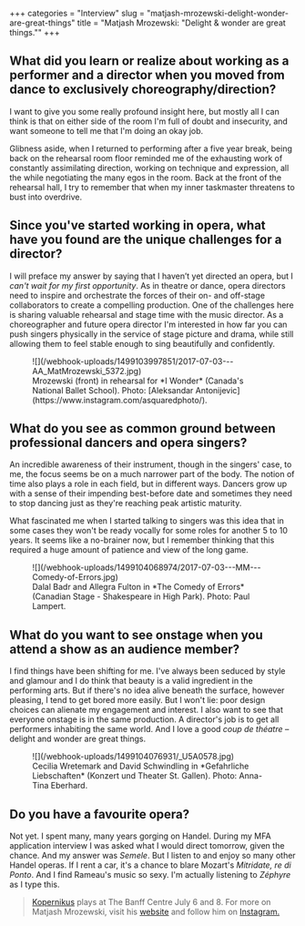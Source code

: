 +++
categories = "Interview"
slug = "matjash-mrozewski-delight-wonder-are-great-things"
title = "Matjash Mrozewski: &quot;Delight &amp; wonder are great things.&quot;"
+++

## What did you learn or realize about working as a performer and a director when you moved from dance to exclusively choreography/direction?

I want to give you some really profound insight here, but mostly all I can think is that on either side of the room I'm full of doubt and insecurity, and want someone to tell me that I'm doing an okay job. 

Glibness aside, when I returned to performing after a five year break, being back on the rehearsal room floor reminded me of the exhausting work of constantly assimilating direction, working on technique and expression, all the while negotiating the many egos in the room.  Back at the front of the rehearsal hall,  I try to remember that when my inner taskmaster threatens to bust into overdrive.
 
## Since you've started working in opera, what have you found are the unique challenges for a director?

I will preface my answer by saying that I haven’t yet directed an opera, but I *can't wait for my first opportunity*. As in theatre or dance, opera directors need to inspire and orchestrate the forces of their on- and off-stage collaborators to create a compelling production. One of the challenges here is sharing valuable rehearsal and stage time with the music director. As a choreographer and future opera director I'm interested in how far you can push singers physically in the service of stage picture and drama, while still allowing them to feel stable enough to sing beautifully and confidently.

<figure data-type="image">
![](/webhook-uploads/1499103997851/2017-07-03---AA_MatMrozewski_5372.jpg)
<figcaption>Mrozewski (front) in rehearsal for *I Wonder* (Canada's National Ballet School). Photo: [Aleksandar Antonijevic](https://www.instagram.com/asquaredphoto/).</figcaption>
</figure>
 
## What do you see as common ground between professional dancers and opera singers?

An incredible awareness of their instrument, though in the singers' case, to me, the focus seems be on a much narrower part of the body. The notion of time also plays a role in each field, but in different ways. Dancers grow up with a sense of their impending best-before date and sometimes they need to stop dancing just as they're reaching peak artistic maturity. 

What fascinated me when I started talking to singers was this idea that in some cases they won't be ready vocally for some roles for another 5 to 10 years. It seems like a no-brainer now, but I remember thinking that this required a huge amount of patience and view of the long game.

<figure data-type="image">
![](/webhook-uploads/1499104068974/2017-07-03---MM---Comedy-of-Errors.jpg)
<figcaption>Dalal Badr and Allegra Fulton in *The Comedy of Errors* (Canadian Stage - Shakespeare in High Park). Photo: Paul Lampert.</figcaption>
</figure>

## What do you want to see onstage when you attend a show as an audience member?

I find things have been shifting for me. I've always been seduced by style and glamour and I do think that beauty is a valid ingredient in the performing arts. But if there's no idea alive beneath the surface, however pleasing, I tend to get bored more easily. But I won't lie: poor design choices can alienate my engagement and interest. I also want to see that everyone onstage is in the same production. A director's job is to get all performers inhabiting the same world. And I love a good *coup de théatre* – delight and wonder are great things.
 
<figure data-type="image">
![](/webhook-uploads/1499104076931/_U5A0578.jpg)
<figcaption>Cecilia Wretemark and David Schwindling in *Gefahrliche Liebschaften* (Konzert und Theater St. Gallen). Photo: Anna-Tina Eberhard.</figcaption>
</figure>

## Do you have a favourite opera?

Not yet. I spent many, many years gorging on Handel. During my MFA application interview I was asked what I would direct tomorrow, given the chance. And my answer was *Semele*. But I listen to and enjoy so many other Handel operas. If I rent a car, it's a chance to blare Mozart's *Mitridate, re di Ponto*. And I find Rameau's music so sexy. I'm actually listening to *Zéphyre* as I type this.

>[Kopernikus](https://www.banffcentre.ca/events/kopernikus/20170706/1930) plays at The Banff Centre July 6 and 8. For more on Matjash Mrozewski, visit his [website](https://www.matjash.com/) and follow him on [Instagram.](https://www.instagram.com/matjashmrozewski/)
